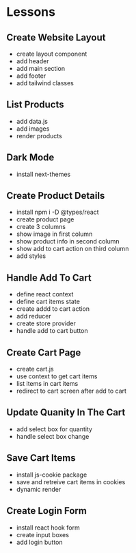 # Lessons

## Create Website Layout

- create layout component
- add header
- add main section
- add footer
- add tailwind classes

## List Products

- add data.js
- add images
- render products

## Dark Mode

- install next-themes

## Create Product Details

- install npm i -D @types/react
- create product page
- create 3 columns
- show image in first column
- show product info in second column
- show add to cart action on third column
- add styles

## Handle Add To Cart

- define react context
- define cart items state
- create addd to cart action
- add reducer
- create store provider
- handle add to cart button

## Create Cart Page

- create cart.js
- use context to get cart items
- list items in cart items
- redirect to cart screen after add to cart

## Update Quanity In The Cart

- add select box for quantity
- handle select box change

## Save Cart Items

- install js-cookie package
- save and retreive cart items in cookies
- dynamic render

## Create Login Form

- install react hook form
- create input boxes
- add login button
